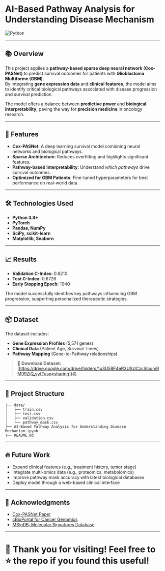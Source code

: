 # AI-Based Pathway Analysis for Understanding Disease Mechanism

![Python](https://img.shields.io/badge/Python-3.8%2B-green.svg)

---

## 📚 Overview

This project applies a **pathway-based sparse deep neural network (Cox-PASNet)** to predict survival outcomes for patients with **Glioblastoma Multiforme (GBM)**.  
By integrating **gene expression data** and **clinical features**, the model aims to identify critical biological pathways associated with disease progression and survival prediction.

The model offers a balance between **predictive power** and **biological interpretability**, paving the way for **precision medicine** in oncology research.

---

## 🚀 Features
- **Cox-PASNet**: A deep learning survival model combining neural networks and biological pathways.
- **Sparse Architecture**: Reduces overfitting and highlights significant features.
- **Pathway-based Interpretability**: Understand *which pathways* drive survival outcomes.
- **Optimized for GBM Patients**: Fine-tuned hyperparameters for best performance on real-world data.

---

## 🛠️ Technologies Used
- **Python 3.8+**
- **PyTorch**
- **Pandas, NumPy**
- **SciPy, scikit-learn**
- **Matplotlib, Seaborn**

---

## 📈 Results
- **Validation C-Index:** 0.6210
- **Test C-Index:** 0.6726
- **Early Stopping Epoch:** 1040

The model successfully identifies key pathways influencing GBM progression, supporting personalized therapeutic strategies.

---

## 📦 Dataset

The dataset includes:
- **Gene Expression Profiles** (5,571 genes)
- **Clinical Data** (Patient Age, Survival Times)
- **Pathway Mapping** (Gene-to-Pathway relationships)

> 🔗 **Download Dataset:** [https://drive.google.com/drive/folders/1u3U5RF4eR3USUCzcSlaomRM09ZiQ_yyf?usp=sharing](#)  

---

## 📂 Project Structure
```plaintext
├── data/
│   ├── train.csv
│   ├── test.csv
│   ├── validation.csv
│   └── pathway_mask.csv
├── AI-Based Pathway Analysis for Understanding Disease Mechanism.ipynb
├── README.md
```

---

## 🔥 Future Work
- Expand clinical features (e.g., treatment history, tumor stage)
- Integrate multi-omics data (e.g., proteomics, metabolomics)
- Improve pathway mask accuracy with latest biological databases
- Deploy model through a web-based clinical interface

---

## 📣 Acknowledgments
- [Cox-PASNet Paper](https://bmcbioinformatics.biomedcentral.com/articles/10.1186/s12859-018-2500-z)
- [cBioPortal for Cancer Genomics](https://www.cbioportal.org/)
- [MSigDB: Molecular Signatures Database](https://www.gsea-msigdb.org/gsea/msigdb)

---

# 🌟 Thank you for visiting! Feel free to ⭐ the repo if you found this useful!

